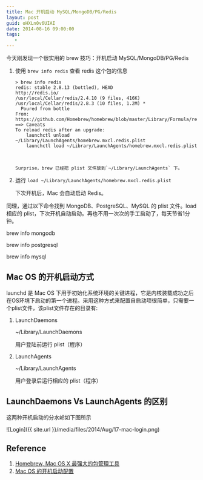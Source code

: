 ```yaml
---
title: Mac 开机启动 MySQL/MongoDB/PG/Redis
layout: post
guid: oHXLn0v6UIAI
date: 2014-08-16 09:00:00
tags:
   - 
---
```


今天刚发现一个很实用的 brew 技巧：开机启动 MySQL/MongoDB/PG/Redis

1.  使用 `brew info redis` 查看 redis 这个包的信息



        > brew info redis
        redis: stable 2.8.13 (bottled), HEAD
        http://redis.io/
        /usr/local/Cellar/redis/2.4.10 (9 files, 416K)
        /usr/local/Cellar/redis/2.8.3 (10 files, 1.2M) *
          Poured from bottle
        From: https://github.com/Homebrew/homebrew/blob/master/Library/Formula/redis.rb
        ==> Caveats
        To reload redis after an upgrade:
            launchctl unload ~/Library/LaunchAgents/homebrew.mxcl.redis.plist
            launchctl load ~/Library/LaunchAgents/homebrew.mxcl.redis.plist



        Surprise，brew 已经把 plist 文件放到`~/Library/LaunchAgents` 下。

2. 运行 `load ~/Library/LaunchAgents/homebrew.mxcl.redis.plist` 

    下次开机后，Mac 会自动启动 Redis。
    

同理，通过以下命令找到 MongoDB、PostgreSQL、MySQL 的 plist 文件。load 相应的 plist，下次开机自动启动。再也不用一次次的手工启动了，每天节省1分钟。

brew info mongodb

brew info postgresql

brew info mysql


## Mac OS 的开机启动方式

launchd 是 Mac OS 下用于初始化系统环境的关键进程，它是内核装载成功之后在OS环境下启动的第一个进程。采用这种方式来配置自启动项很简单，只需要一个plist文件，该plist文件存在的目录有:

1. LaunchDaemons

    ~/Library/LaunchDaemons

    用户登陆前运行 plist（程序）

2. LaunchAgents

    ~/Library/LaunchAgents
    
    用户登录后运行相应的 plist（程序）


## LaunchDaemons Vs LaunchAgents 的区别

这两种开机启动的分水岭如下图所示

![Login]({{ site.url }}/media/files/2014/Aug/17-mac-login.png)



## Reference

1. [Homebrew, Mac OS X 最强大的包管理工具](http://brew.sh)
2. [Mac OS 的开机启动配置](http://www.tanhao.me/talk/1287.html)
